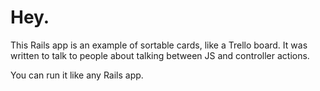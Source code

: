 # Hey.
This Rails app is an example of sortable cards, like a Trello board. It was written to talk to people about talking between JS and controller actions.

You can run it like any Rails app.